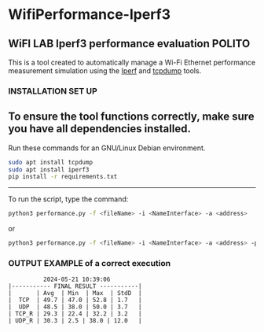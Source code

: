 # WifiPerformance-Iperf3
## WiFI LAB Iperf3 performance evaluation POLITO
This is a tool created to automatically manage a Wi-Fi Ethernet performance measurement simulation using the [Iperf](https://github.com/esnet/iperf) and [tcpdump](https://github.com/the-tcpdump-group/tcpdump) tools.


### INSTALLATION SET UP
To ensure the tool functions correctly, make sure you have all dependencies installed.
---

Run these commands for an GNU/Linux Debian environment.

```bash
sudo apt install tcpdump
sudo apt install iperf3
pip install -r requirements.txt
```


---
To run the script, type the command:

```bash
python3 performance.py -f <fileName> -i <NameInterface> -a <address>
```

or 

```bash
python3 performance.py -f <fileName> -i <NameInterface> -a <address> -p <portNumber>[optional]
```



### OUTPUT EXAMPLE of a correct execution
```
          2024-05-21 10:39:06
|----------- FINAL RESULT -----------|
|       | Avg  | Min  | Max  | StdD  |
|  TCP  | 49.7 | 47.0 | 52.8 | 1.7   |
|  UDP  | 48.5 | 38.0 | 50.0 | 3.7   |
| TCP_R | 29.3 | 22.4 | 32.2 | 3.2   |
| UDP_R | 30.3 | 2.5 | 38.0 | 12.0   |
```
